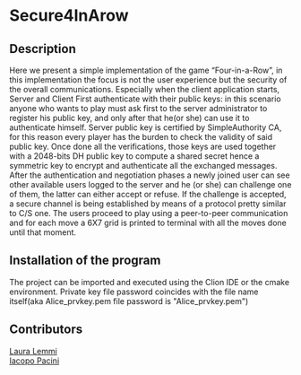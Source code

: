 # Secure4InArow

## Description
Here we present a simple implementation of the game “Four-in-a-Row”, in this
implementation the focus is not the user experience but the security of the overall
communications.
Especially when the client application starts, Server and Client
First authenticate with their public keys: in this scenario anyone who wants to play must ask first
to the server administrator to register his public key, and only after that he(or she) can use it to
authenticate himself.
Server public key is certified by SimpleAuthority CA, for this reason every
player has the burden to check the validity of said public key.
Once done all the verifications, those keys are used together with a 2048-bits DH public key to
compute a shared secret hence a symmetric key to encrypt and authenticate all the exchanged
messages.
After the authentication and negotiation phases a newly joined user can see other available users
logged to the server and he (or she) can challenge one of them, the latter can either accept or
refuse.
If the challenge is accepted, a secure channel is being established by means of a protocol
pretty similar to C/S one.
The users proceed to play using a peer-to-peer communication and for
each move a 6X7 grid is printed to terminal with all the moves done until that moment.

## Installation of the program
The project can be imported and executed using the Clion IDE or the cmake environment.
Private key file password coincides with the file name itself(aka Alice_prvkey.pem file 
password is "Alice_prvkey.pem")

## Contributors
[Laura Lemmi](https://github.com/llemmi)      
[Iacopo Pacini](https://github.com/IacPc)
